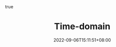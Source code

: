 ---
title: "Time-domain"
date: 2022-09-06T15:11:51+08:00
draft: true
math: true
description: "This is meta description"
---